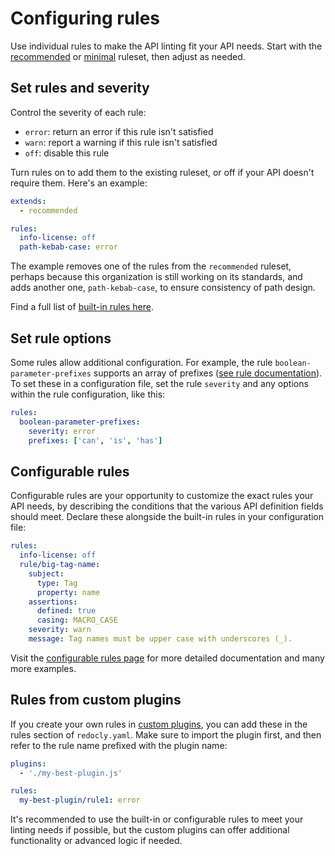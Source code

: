 # Configuring rules

Use individual rules to make the API linting fit your API needs. Start with the [recommended](../rules/recommended.md) or [minimal](../rules/minimal.md) ruleset, then adjust as needed.

## Set rules and severity

Control the severity of each rule:

- `error`: return an error if this rule isn't satisfied
- `warn`: report a warning if this rule isn't satisfied
- `off`: disable this rule

Turn rules on to add them to the existing ruleset, or off if your API doesn't require them. Here's an example:

```yaml
extends:
  - recommended

rules:
  info-license: off
  path-kebab-case: error
```

The example removes one of the rules from the `recommended` ruleset, perhaps because this organization is still working on its standards, and adds another one, `path-kebab-case`, to ensure consistency of path design.

Find a full list of [built-in rules here](../rules/built-in-rules.md).

## Set rule options

Some rules allow additional configuration. For example, the rule `boolean-parameter-prefixes` supports an array of prefixes ([see rule documentation](../rules/boolean-parameter-prefixes.md)). To set these in a configuration file, set the rule `severity` and any options within the rule configuration, like this:

```yaml
rules:
  boolean-parameter-prefixes:
    severity: error
    prefixes: ['can', 'is', 'has']
```

## Configurable rules

Configurable rules are your opportunity to customize the exact rules your API needs, by describing the conditions that the various API definition fields should meet. Declare these alongside the built-in rules in your configuration file:

```yaml
rules:
  info-license: off
  rule/big-tag-name:
    subject:
      type: Tag
      property: name
    assertions:
      defined: true
      casing: MACRO_CASE
    severity: warn
    message: Tag names must be upper case with underscores (_).
```

Visit the [configurable rules page](../rules/configurable-rules.md) for more detailed documentation and many more examples.

## Rules from custom plugins

If you create your own rules in [custom plugins](../custom-plugins/custom-rules.md), you can add these in the rules section of `redocly.yaml`. Make sure to import the plugin first, and then refer to the rule name prefixed with the plugin name:

```yaml
plugins:
  - './my-best-plugin.js'

rules:
  my-best-plugin/rule1: error
```

It's recommended to use the built-in or configurable rules to meet your linting needs if possible, but the custom plugins can offer additional functionality or advanced logic if needed.
